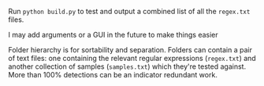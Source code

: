 Run `python build.py` to test and output a combined list of all the `regex.txt` files.

I may add arguments or a GUI in the future to make things easier

Folder hierarchy is for sortability and separation. Folders can contain a pair of text files: one containing the relevant regular expressions (`regex.txt`) and another collection of samples (`samples.txt`) which they're tested against. More than 100% detections can be an indicator redundant work.
